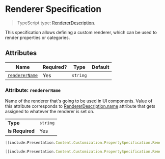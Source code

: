 # Renderer Specification

> TypeScript type: [RendererDescription]($presentation-common).

This specification allows defining a custom renderer, which can be used to render properties or categories.

## Attributes

| Name                                      | Required? | Type     | Default |
| ----------------------------------------- | --------- | -------- | ------- |
| [`rendererName`](#attribute-renderername) | Yes       | `string` |         |

### Attribute: `rendererName`

Name of the renderer that's going to be used in UI components. Value of this attribute corresponds
to [RendererDescription.name]($presentation-common) attribute that gets assigned to whatever the renderer
is set on.

|                 |          |
| --------------- | -------- |
| **Type**        | `string` |
| **Is Required** | Yes      |

```ts
[[include:Presentation.Content.Customization.PropertySpecification.Renderer.Ruleset]]
```

```ts
[[include:Presentation.Content.Customization.PropertySpecification.Renderer.Result]]
```
